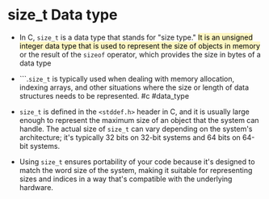 # size_t Data type 

- In C, `size_t` is a data type that stands for "size type." <mark style="background: #FFF3A3A6;">It is an unsigned integer data type that is used to represent the size of objects in memory </mark>or the result of the `sizeof` operator, which provides the size in bytes of a data type 

- ```.`size_t` is typically used when dealing with memory allocation, indexing arrays, and other situations where the size or length of data structures needs to be represented.  #c #data_type 

- `size_t` is defined in the `<stddef.h>` header in C, and it is usually large enough to represent the maximum size of an object that the system can handle. The actual size of `size_t` can vary depending on the system's architecture; it's typically 32 bits on 32-bit systems and 64 bits on 64-bit systems.

- Using `size_t` ensures portability of your code because it's designed to match the word size of the system, making it suitable for representing sizes and indices in a way that's compatible with the underlying hardware.